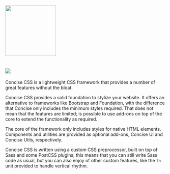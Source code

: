 # [<img width="159" src="http://simpleicon.com/wp-content/uploads/drupal.png">](http://drupal.org/)
# [<img src="http://i.imgur.com/ihzCgEr.png">](http://concisecss.com/)




Concise CSS is a lightweight CSS framework that provides a number of great features without the bloat.

Concise CSS provides a solid foundation to stylize your website. It offers an alternative to frameworks like Bootstrap and Foundation, with the difference that Concise only includes the minimum styles required. That does not mean that the features are limited; is possible to use add-ons on top of the core to extend the functionality as required.

The core of the framework only includes styles for native HTML elements. Components and utilities are provided as optional add-ons, Concise UI and Concise Utils, respectively.

Concise CSS is written using a custom CSS preprocessor, built on top of Sass and some PostCSS plugins; this means that you can still write Sass code as usual, but you can also enjoy of other custom features, like the `lh` unit provided to handle vertical rhythm.
